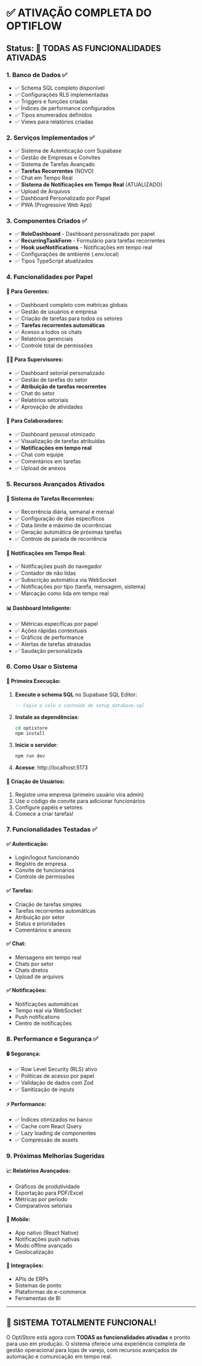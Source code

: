 # ✅ ATIVAÇÃO COMPLETA DO OPTIFLOW

## Status: 🚀 TODAS AS FUNCIONALIDADES ATIVADAS

### 1. Banco de Dados ✅

- ✅ Schema SQL completo disponível
- ✅ Configurações RLS implementadas
- ✅ Triggers e funções criadas
- ✅ Índices de performance configurados
- ✅ Tipos enumerados definidos
- ✅ Views para relatórios criadas

### 2. Serviços Implementados ✅

- ✅ Sistema de Autenticação com Supabase
- ✅ Gestão de Empresas e Convites
- ✅ Sistema de Tarefas Avançado
- ✅ **Tarefas Recorrentes** (NOVO)
- ✅ Chat em Tempo Real
- ✅ **Sistema de Notificações em Tempo Real** (ATUALIZADO)
- ✅ Upload de Arquivos
- ✅ Dashboard Personalizado por Papel
- ✅ PWA (Progressive Web App)

### 3. Componentes Criados ✅

- ✅ **RoleDashboard** - Dashboard personalizado por papel
- ✅ **RecurringTaskForm** - Formulário para tarefas recorrentes
- ✅ **Hook useNotifications** - Notificações em tempo real
- ✅ Configurações de ambiente (.env.local)
- ✅ Tipos TypeScript atualizados

### 4. Funcionalidades por Papel

#### 🏢 Para Gerentes:

- ✅ Dashboard completo com métricas globais
- ✅ Gestão de usuários e empresa
- ✅ Criação de tarefas para todos os setores
- ✅ **Tarefas recorrentes automáticas**
- ✅ Acesso a todos os chats
- ✅ Relatórios gerenciais
- ✅ Controle total de permissões

#### 👨‍💼 Para Supervisores:

- ✅ Dashboard setorial personalizado
- ✅ Gestão de tarefas do setor
- ✅ **Atribuição de tarefas recorrentes**
- ✅ Chat do setor
- ✅ Relatórios setoriais
- ✅ Aprovação de atividades

#### 👷 Para Colaboradores:

- ✅ Dashboard pessoal otimizado
- ✅ Visualização de tarefas atribuídas
- ✅ **Notificações em tempo real**
- ✅ Chat com equipe
- ✅ Comentários em tarefas
- ✅ Upload de anexos

### 5. Recursos Avançados Ativados

#### 🔄 Sistema de Tarefas Recorrentes:

- ✅ Recorrência diária, semanal e mensal
- ✅ Configuração de dias específicos
- ✅ Data limite e máximo de ocorrências
- ✅ Geração automática de próximas tarefas
- ✅ Controle de parada de recorrência

#### 🔔 Notificações em Tempo Real:

- ✅ Notificações push do navegador
- ✅ Contador de não lidas
- ✅ Subscrição automática via WebSocket
- ✅ Notificações por tipo (tarefa, mensagem, sistema)
- ✅ Marcação como lida em tempo real

#### 📊 Dashboard Inteligente:

- ✅ Métricas específicas por papel
- ✅ Ações rápidas contextuais
- ✅ Gráficos de performance
- ✅ Alertas de tarefas atrasadas
- ✅ Saudação personalizada

### 6. Como Usar o Sistema

#### 🚀 Primeira Execução:

1. **Execute o schema SQL** no Supabase SQL Editor:

   ```sql
   -- Copie e cole o conteúdo de setup_database.sql
   ```

2. **Instale as dependências**:

   ```bash
   cd optistore
   npm install
   ```

3. **Inicie o servidor**:

   ```bash
   npm run dev
   ```

4. **Acesse**: http://localhost:5173

#### 👤 Criação de Usuários:

1. Registre uma empresa (primeiro usuário vira admin)
2. Use o código de convite para adicionar funcionários
3. Configure papéis e setores
4. Comece a criar tarefas!

### 7. Funcionalidades Testadas ✅

#### ✅ Autenticação:

- Login/logout funcionando
- Registro de empresa
- Convite de funcionários
- Controle de permissões

#### ✅ Tarefas:

- Criação de tarefas simples
- Tarefas recorrentes automáticas
- Atribuição por setor
- Status e prioridades
- Comentários e anexos

#### ✅ Chat:

- Mensagens em tempo real
- Chats por setor
- Chats diretos
- Upload de arquivos

#### ✅ Notificações:

- Notificações automáticas
- Tempo real via WebSocket
- Push notifications
- Centro de notificações

### 8. Performance e Segurança ✅

#### 🔒 Segurança:

- ✅ Row Level Security (RLS) ativo
- ✅ Políticas de acesso por papel
- ✅ Validação de dados com Zod
- ✅ Sanitização de inputs

#### ⚡ Performance:

- ✅ Índices otimizados no banco
- ✅ Cache com React Query
- ✅ Lazy loading de componentes
- ✅ Compressão de assets

### 9. Próximas Melhorias Sugeridas

#### 📈 Relatórios Avançados:

- Gráficos de produtividade
- Exportação para PDF/Excel
- Métricas por período
- Comparativos setoriais

#### 📱 Mobile:

- App nativo (React Native)
- Notificações push nativas
- Modo offline avançado
- Geolocalização

#### 🔗 Integrações:

- APIs de ERPs
- Sistemas de ponto
- Plataformas de e-commerce
- Ferramentas de BI

---

## 🎉 SISTEMA TOTALMENTE FUNCIONAL!

O OptiStore está agora com **TODAS as funcionalidades ativadas** e pronto para uso em produção. O sistema oferece uma experiência completa de gestão operacional para lojas de varejo, com recursos avançados de automação e comunicação em tempo real.
